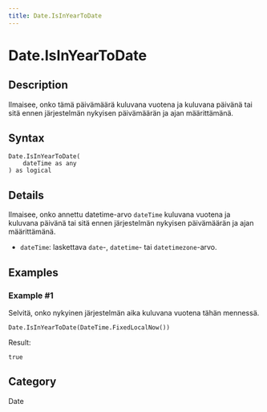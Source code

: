```yaml
---
title: Date.IsInYearToDate
---
```


# Date.IsInYearToDate


## Description

Ilmaisee, onko tämä päivämäärä kuluvana vuotena ja kuluvana päivänä tai sitä ennen järjestelmän nykyisen päivämäärän ja ajan määrittämänä.


## Syntax

```powerquery
Date.IsInYearToDate(
    dateTime as any
) as logical
```


## Details

Ilmaisee, onko annettu datetime-arvo <code>dateTime</code> kuluvana vuotena ja kuluvana päivänä tai sitä ennen järjestelmän nykyisen päivämäärän ja ajan määrittämänä.      <ul>      <li><code>dateTime</code>: laskettava <code>date</code>-, <code>datetime</code>- tai <code>datetimezone</code>-arvo.</li>      </ul>


## Examples

### Example #1 
Selvitä, onko nykyinen järjestelmän aika kuluvana vuotena tähän mennessä.
```powerquery
Date.IsInYearToDate(DateTime.FixedLocalNow())
```

Result: 
```powerquery
true
```




## Category
Date
